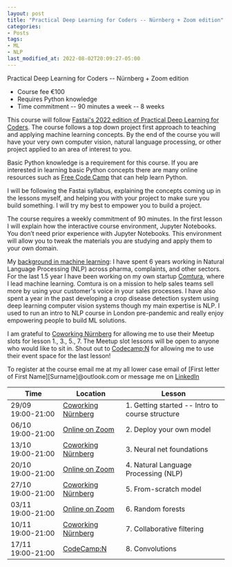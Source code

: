 ```yaml
---
layout: post
title: "Practical Deep Learning for Coders -- Nürnberg + Zoom edition"
categories:
- Posts
tags:
- ML
- NLP
last_modified_at: 2022-08-02T20:09:27-05:00
---
```


Practical Deep Learning for Coders -- Nürnberg + Zoom edition

- Course fee €100
- Requires Python knowledge
- Time commitment -- 90 minutes a week -- 8 weeks


This course will follow [Fastai's 2022 edition of Practical Deep Learning for Coders](https://course.fast.ai/). The course follows a top down project first approach to teaching and applying machine learning concepts. By the end of the course you will have your very own computer vision, natural language processing, or other project applied to an area of interest to you. 

Basic Python knowledge is a requirement for this course. If you are interested in learning basic Python concepts there are many online resources such as [Free Code Camp](https://www.youtube.com/watch?v=rfscVS0vtbw) that can help learn Python.

I will be following the Fastai syllabus, explaining the concepts coming up in the lessons myself, and helping you with your project to make sure you build something. I will try my best to empower you to build a project. 

The course requires a weekly commitment of 90 minutes. In the first lesson I will explain how the interactive course environment, Jupyter Notebooks. You don’t need prior experience with Jupyter Notebooks. This environment will allow you to tweak the materials you are studying and apply them to your own domain.

My [background in machine learning](https://www.linkedin.com/in/christiaan-swart-51a68967/): I have spent 6 years working in Natural Language Processing (NLP) across pharma, complaints, and other sectors. For the last 1.5 year I have been working on my own startup [Comtura](https://comtura.ai/), where I lead machine learning. Comtura is on a mission to help sales teams sell more by using your customer's voice in your sales processes. I have also spent a year in the past developing a crop disease detection system using deep learning computer vision systems though my main expertise is NLP. I used to run an intro to NLP course in London pre-pandemic and really enjoy empowering people to build ML solutions.

I am grateful to [Coworking Nürnberg](https://coworking-nuernberg.de/) for allowing me to use their Meetup slots for lesson 1., 3., 5., 7. The Meetup slot lessons will be open to anyone who would like to sit in. Shout out to [Codecamp:N](https://www.codecamp-n.com/) for allowing me to use their event space for the last lesson!

To register at the course email me at my all lower case email of [First letter of First Name][Surname]@outlook.com or message me on [LinkedIn](https://www.linkedin.com/in/christiaan-swart-51a68967/)

| Time              | Location                                                 | Lesson                                          |
|-------------------|----------------------------------------------------------|-------------------------------------------------|
| 29/09 19:00-21:00 | [Coworking Nürnberg](https://g.page/cwnue?share)         | 1. Getting started -- Intro to course structure |
| 06/10 19:00-21:00 | [Online on Zoom](https://us02web.zoom.us/j/81696906237)  | 2. Deploy your own model                        |
| 13/10 19:00-21:00 | [Coworking Nürnberg](https://g.page/cwnue?share)         | 3. Neural net foundations                       |
| 20/10 19:00-21:00 | [Online on Zoom](https://us02web.zoom.us/j/81696906237)  | 4. Natural Language Processing (NLP)            |
| 27/10 19:00-21:00 | [Coworking Nürnberg](https://g.page/cwnue?share)         | 5. From-scratch model                           |
| 03/11 19:00-21:00 | [Online on Zoom](https://us02web.zoom.us/j/81696906237)  | 6. Random forests                               |
| 10/11 19:00-21:00 | [Coworking Nürnberg](https://g.page/cwnue?share)         | 7. Collaborative filtering                      |
| 17/11 19:00-21:00 | [CodeCamp:N](https://goo.gl/maps/B5n4pWYeZgqqwUYWA)      | 8. Convolutions                                 |